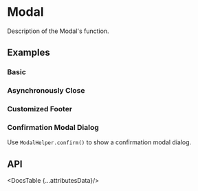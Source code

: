 # Modal

Description of the Modal's function.

## Examples

### Basic

<div id="components-modal-demo-basic">
  <Basic />
</div>
<Prism language="svelte" source="{BasicCode}"/>

### Asynchronously Close

<div id="components-modal-demo-async-close">
  <AsyncClose />
</div>
<Prism language="svelte" source="{AsyncCloseCode}"/>

### Customized Footer

<div id="components-modal-demo-async-close">
  <CustomFooter />
</div>
<Prism language="svelte" source="{CustomFooterCode}"/>

### Confirmation Modal Dialog

Use `ModalHelper.confirm()` to show a confirmation modal dialog.

<div id="components-modal-demo-confirm">
  <ConfirmModal />
</div>
<Prism language="svelte" source="{ConfirmModalCode}"/>

## API

<DocsTable {...attributesData}/>

<script>
  import Prism from 'docs/src/components/prism/Prism.svelte'

  import Basic from './demos/basic.demo.svelte'
  import BasicCode from './demos/basic.demo.txt'

  import AsyncClose from './demos/async.demo.svelte'
  import AsyncCloseCode from './demos/async.demo.txt'

  import CustomFooter from './demos/footer.demo.svelte'
  import CustomFooterCode from './demos/footer.demo.txt'

  import ConfirmModal from './demos/confirm.demo.svelte'
  import ConfirmModalCode from './demos/confirm.demo.txt'

  import DocsTable from 'docs/src/components/DocsTable.svelte'
  const attributesData = {
    title: 'Attributes',
    columns: ['Property', 'Description', 'Type', 'Default'],
    data: [
      {
        property: 'test',
        description: 'test description',
        type: 'String',
        default: 'test'
      }
    ]
  }
</script>
